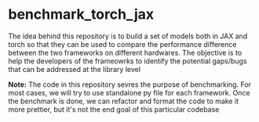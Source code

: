 # benchmark_torch_jax
The idea behind this repository is to build a set of models both in JAX and torch so that they can be used to compare the
performance difference between the two frameworks on different hardwares. The objective is to help the developers of the
frameowrks to identify the potential gaps/bugs that can be addressed at the library level

**Note:** The code in this repository sevres the purpose of benchmarking. For most cases, we will try to use standalone py file for each
framework. Once the benchmark is done, we can refactor and format the code to make it more prettier, but it's not the end goal of this
particular codebase
